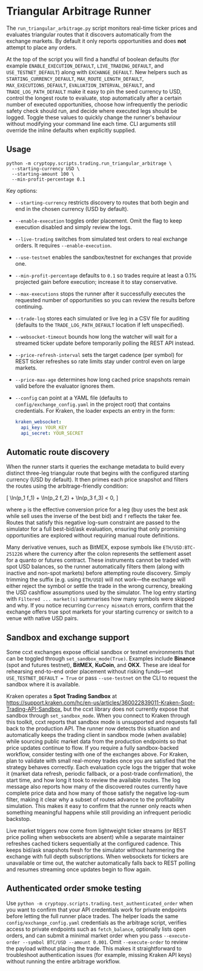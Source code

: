 # Triangular Arbitrage Runner

The `run_triangular_arbitrage.py` script monitors real-time ticker prices and evaluates triangular routes that it discovers automatically from the exchange markets. By default it only reports opportunities and does **not** attempt to place any orders.

At the top of the script you will find a handful of boolean defaults (for example `ENABLE_EXECUTION_DEFAULT`, `LIVE_TRADING_DEFAULT`, and `USE_TESTNET_DEFAULT`) along with `EXCHANGE_DEFAULT`. New helpers such as `STARTING_CURRENCY_DEFAULT`, `MAX_ROUTE_LENGTH_DEFAULT`, `MAX_EXECUTIONS_DEFAULT`, `EVALUATION_INTERVAL_DEFAULT`, and `TRADE_LOG_PATH_DEFAULT` make it easy to pin the seed currency to USD, control the longest route to evaluate, stop automatically after a certain number of executed opportunities, choose how infrequently the periodic safety check should run, and decide where executed legs should be logged. Toggle these values to quickly change the runner's behaviour without modifying your command line each time. CLI arguments still override the inline defaults when explicitly supplied.

## Usage

```
python -m cryptopy.scripts.trading.run_triangular_arbitrage \
  --starting-currency USD \
  --starting-amount 100 \
  --min-profit-percentage 0.1
```

Key options:

- `--starting-currency` restricts discovery to routes that both begin and end in the chosen currency (USD by default).
- `--enable-execution` toggles order placement. Omit the flag to keep execution disabled and simply review the logs.
- `--live-trading` switches from simulated test orders to real exchange orders. It requires `--enable-execution`.
- `--use-testnet` enables the sandbox/testnet for exchanges that provide one.
- `--min-profit-percentage` defaults to `0.1` so trades require at least a 0.1% projected gain before execution; increase it to stay conservative.
- `--max-executions` stops the runner after it successfully executes the requested number of opportunities so you can review the results before continuing.
- `--trade-log` stores each simulated or live leg in a CSV file for auditing (defaults to the `TRADE_LOG_PATH_DEFAULT` location if left unspecified).
- `--websocket-timeout` bounds how long the watcher will wait for a streamed ticker update before temporarily polling the REST API instead.
- `--price-refresh-interval` sets the target cadence (per symbol) for REST ticker refreshes so rate limits stay under control even on large markets.
- `--price-max-age` determines how long cached price snapshots remain valid before the evaluator ignores them.
- `--config` can point at a YAML file (defaults to `config/exchange_config.yaml` in the project root) that contains credentials. For Kraken, the loader expects an entry in the form:

  ```yaml
  kraken_websocket:
    api_key: YOUR_KEY
    api_secret: YOUR_SECRET
  ```

## Automatic route discovery

When the runner starts it queries the exchange metadata to build every distinct three-leg triangular route that begins with the configured starting currency (USD by default). It then primes each price snapshot and filters the routes using the arbitrage-friendly condition:

\[
\ln(p_1 f_1) + \ln(p_2 f_2) + \ln(p_3 f_3) < 0,
\]

where `p` is the effective conversion price for a leg (buy uses the best ask while sell uses the inverse of the best bid) and `f` reflects the taker fee. Routes that satisfy this negative log-sum constraint are passed to the simulator for a full best-bid/ask evaluation, ensuring that only promising opportunities are explored without requiring manual route definitions.

Many derivative venues, such as BitMEX, expose symbols like `ETH/USD:BTC-251226` where the currency after the colon represents the settlement asset for a quanto or futures contract. These instruments cannot be traded with spot USD balances, so the runner automatically filters them (along with inactive and non-spot markets) before attempting route discovery. Simply trimming the suffix (e.g. using `ETH/USD`) will not work—the exchange will either reject the symbol or settle the trade in the wrong currency, breaking the USD cashflow assumptions used by the simulator. The log entry starting with `Filtered ... market(s)` summarises how many symbols were skipped and why. If you notice recurring `Currency mismatch` errors, confirm that the exchange offers true spot markets for your starting currency or switch to a venue with native USD pairs.

## Sandbox and exchange support

Some ccxt exchanges expose official sandbox or testnet environments that can be toggled through `set_sandbox_mode(True)`. Examples include **Binance** (spot and futures testnet), **BitMEX**, **KuCoin**, and **OKX**. These are ideal for rehearsing end-to-end order placement without risking funds—set `USE_TESTNET_DEFAULT = True` or pass `--use-testnet` on the CLI to request the sandbox where it is available.

Kraken operates a **Spot Trading Sandbox** at <https://support.kraken.com/hc/en-us/articles/360022839011-Kraken-Spot-Trading-API-Sandbox>, but the ccxt library does not currently expose that sandbox through `set_sandbox_mode`. When you connect to Kraken through this toolkit, ccxt reports that sandbox mode is unsupported and requests fall back to the production API. The runner now detects this situation and automatically keeps the trading client in sandbox mode (when available) while sourcing public market data from the production endpoints so that price updates continue to flow. If you require a fully sandbox-backed workflow, consider testing with one of the exchanges above. For Kraken, plan to validate with small real-money trades once you are satisfied that the strategy behaves correctly.
Each evaluation cycle logs the trigger that woke it (market data refresh, periodic fallback, or a post-trade confirmation), the start time, and how long it took to review the available routes. The log message also reports how many of the discovered routes currently have complete price data and how many of those satisfy the negative log-sum filter, making it clear why a subset of routes advance to the profitability simulation. This makes it easy to confirm that the runner only reacts when something meaningful happens while still providing an infrequent periodic backstop.

Live market triggers now come from lightweight ticker streams (or REST price polling when websockets are absent) while a separate maintainer refreshes cached tickers sequentially at the configured cadence. This keeps bid/ask snapshots fresh for the simulator without hammering the exchange with full depth subscriptions. When websockets for tickers are unavailable or time out, the watcher automatically falls back to REST polling and resumes streaming once updates begin to flow again.

## Authenticated order smoke testing

Use `python -m cryptopy.scripts.trading.test_authenticated_order` when you want to
confirm that your API credentials work for private endpoints before letting the
full runner place trades. The helper loads the same `config/exchange_config.yaml`
credentials as the arbitrage script, verifies access to private endpoints such as
`fetch_balance`, optionally lists open orders, and can submit a minimal market
order when you pass `--execute-order --symbol BTC/USD --amount 0.001`. Omit
`--execute-order` to review the payload without placing the trade. This makes it
straightforward to troubleshoot authentication issues (for example, missing
Kraken API keys) without running the entire arbitrage workflow.
